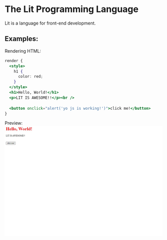 # The Lit Programming Language

Lit is a language for front-end development.

## Examples:

Rendering HTML:
```jsx
render {
  <style>
    h1 {
      color: red;
    }
  </style>
  <h1>Hello, World!</h1>
  <p>LIT IS AWESOME!!</p><br />

  <button onclick="alert('yo js is working!')">click me!</button>
}
```

Preview:
![](images/preview.jpg)